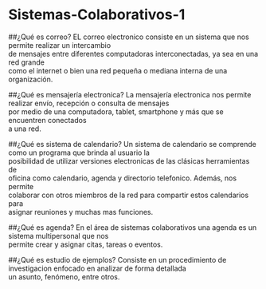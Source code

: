# Sistemas-Colaborativos-1
##¿Qué es correo?
EL correo electronico consiste en un sistema que nos permite realizar un intercambio  
de mensajes entre diferentes computadoras interconectadas, ya sea en una red grande  
como el internet o bien una red pequeña o mediana interna de una organización.


##¿Qué es mensajería electronica?
La mensajería electronica nos permite realizar envío, recepción o consulta de mensajes  
por medio de una computadora, tablet, smartphone y más que se encuentren conectados  
a una red.


##¿Qué es sistema de calendario?
Un sistema de calendario se comprende como un programa que brinda al usuario la  
posibilidad de utilizar versiones electronicas de las clásicas herramientas de  
oficina como calendario, agenda y directorio telefonico. Además, nos permite  
colaborar con otros miembros de la red para compartir estos calendarios para  
asignar reuniones y muchas mas funciones.


##¿Qué es agenda?
En el área de sistemas colaborativos una agenda es un sistema multipersonal que nos  
permite crear y asignar citas, tareas o eventos.


##¿Qué es estudio de ejemplos?
Consiste en un procedimiento de investigacion enfocado en analizar de forma detallada  
un asunto, fenómeno, entre otros. 

